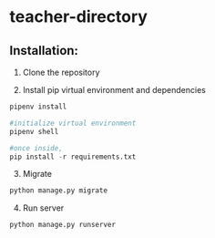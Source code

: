 # teacher-directory

## Installation:

1. Clone the repository

2. Install pip virtual environment and dependencies
  
  ```python
  pipenv install
  
  #initialize virtual environment
  pipenv shell
  
  #once inside,
  pip install -r requirements.txt
  ```
  
3. Migrate
  ```python
  python manage.py migrate
  ```
  
4. Run server
  ```python
  python manage.py runserver
  ```
